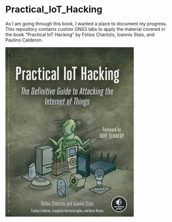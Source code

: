 # Practical_IoT_Hacking
As I am going through this book, I wanted a place to document my progress. This repository contains custom GNS3 labs to apply the material covered in the book "Practical IoT Hacking" by Fotios Chantzis, Ioannis Stais, and Paulino Calderon.

![Book Cover](./book_cover.jpg)
